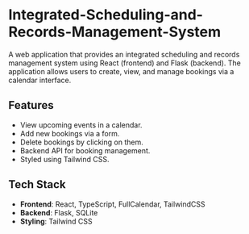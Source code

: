 # Integrated-Scheduling-and-Records-Management-System
A web application that provides an integrated scheduling and records management system using React (frontend) and Flask (backend). The application allows users to create, view, and manage bookings via a calendar interface.

## Features

- View upcoming events in a calendar.
- Add new bookings via a form.
- Delete bookings by clicking on them.
- Backend API for booking management.
- Styled using Tailwind CSS.

## Tech Stack

- **Frontend**: React, TypeScript, FullCalendar, TailwindCSS
- **Backend**: Flask, SQLite
- **Styling**: Tailwind CSS
